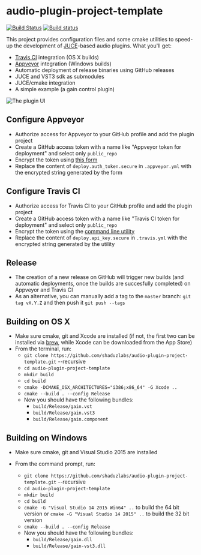 # audio-plugin-project-template #
[![Build Status](https://travis-ci.org/shaduzlabs/audio-plugin-project-template.svg?branch=master)](https://travis-ci.org/shaduzlabs/audio-plugin-project-template) [![Build status](https://ci.appveyor.com/api/projects/status/i0wh7uibh7m9uem9/branch/master?svg=true)](https://ci.appveyor.com/project/shaduzlabs/audio-plugin-project-template/branch/master)

This project provides configuration files and some cmake utilities to speed-up the development of [JUCE][55017f87]-based audio plugins. What you'll get:
- [Travis CI][f595581b] integration (OS X builds)
- [Appveyor][13860100] integration (Windows builds)
- Automatic deployment of release binaries using GitHub releases
- JUCE and VST3 sdk as submodules
- JUCE/cmake integration
- A simple example (a gain control plugin)

![The plugin UI](support/images/screenshot.png)

## Configure Appveyor ##
- Authorize access for Appveyor to your GitHub profile and add the plugin project
- Create a GitHub access token with a name like "Appveyor token for deployment" and select only `public_repo`
- Encrypt the token using [this form][95921ad4]
- Replace the content of `deploy.auth_token.secure` in `.appveyor.yml` with the encrypted string generated by the form

## Configure Travis CI ##
- Authorize access for Travis CI to your GitHub profile and add the plugin project
- Create a GitHub access token with a name like "Travis CI token for deployment" and select only `public_repo`
- Encrypt the token using the [command line utility][feb7d597]
- Replace the content of `deploy.api_key.secure` in `.travis.yml` with the encrypted string generated by the utility

## Release ##
- The creation of a new release on GitHub will trigger new builds (and automatic deployments, once the builds are succesfully completed) on Appveyor and Travis CI
- As an alternative, you can manually add a tag to the `master` branch: `git tag vX.Y.Z` and then push it `git push --tags`

## Building on OS X ##
- Make sure cmake, git and Xcode are installed (if not, the first two can be installed via [brew][dbaaa0fa], while Xcode can be downloaded from the App Store)
- From the terminal, run:
  - `git clone https://github.com/shaduzlabs/audio-plugin-project-template.git` --recursive
  - `cd audio-plugin-project-template`
  - `mkdir build`
  - `cd build`
  - `cmake -DCMAKE_OSX_ARCHITECTURES="i386;x86_64" -G Xcode ..`
  - `cmake --build . --config Release`
  - Now you should have the following bundles:
    - `build/Release/gain.vst`
    - `build/Release/gain.vst3`
    - `build/Release/gain.component`

## Building on Windows ##
- Make sure cmake, git and Visual Studio 2015 are installed
- From the command prompt, run:
  - `git clone https://github.com/shaduzlabs/audio-plugin-project-template.git` --recursive
  - `cd audio-plugin-project-template`
  - `mkdir build`
  - `cd build`
  - `cmake -G "Visual Studio 14 2015 Win64" ..` to build the 64 bit version or `cmake -G "Visual Studio 14 2015" ..` to build the 32 bit version
  - `cmake --build . --config Release`
  - Now you should have the following bundles:
    - `build/Release/gain.dll`
    - `build/Release/gain-vst3.dll`

  [55017f87]: http://juce.com "The JUCE framework"
  [f595581b]: http://travis-ci.org/ "Travis CI"
  [13860100]: https://www.appveyor.com "Appveyor"
  [95921ad4]: https://ci.appveyor.com/tools/encrypt "Encrypt access token"
  [feb7d597]: http://docs.travis-ci.com/user/encryption-keys "How to encrypt strings for Travis CI"
  [dbaaa0fa]: https://brew.sh "Install brew"
